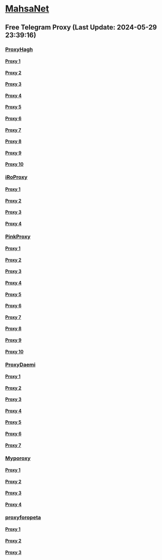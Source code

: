 
# [MahsaNet](https://t.me/mahsa_net)
## Free Telegram Proxy (Last Update: 2024-05-29 23:39:16)
### [ProxyHagh](https://t.me/ProxyHagh)
#### [Proxy 1](tg://proxy?server=204.12.192.220&port=443&secret=eeaa2b136ab43e64286cd737a2136ec9326170742d63656e746f732e6f7267)
#### [Proxy 2](tg://proxy?server=142.54.189.107&port=443&secret=eeaa2b136ab43e64286cd737a2136ec9326170742d63656e746f732e6f7267)
#### [Proxy 3](tg://proxy?server=50.7.87.85&port=443&secret=eeaa2b136ab43e64286cd737a2136ec9326170742d63656e746f732e6f7267)
#### [Proxy 4](tg://proxy?server=69.197.146.180&port=443&secret=eeaa2b136ab43e64286cd737a2136ec9326170742d63656e746f732e6f7267)
#### [Proxy 5](tg://proxy?server=50.7.87.83&port=443&secret=eeaa2b136ab43e64286cd737a2136ec9326170742d63656e746f732e6f7267)
#### [Proxy 6](tg://proxy?server=204.12.192.220&port=443&secret=eeaa2b136ab43e64286cd737a2136ec9326170742d63656e746f732e6f7267)
#### [Proxy 7](tg://proxy?server=142.54.189.107&port=443&secret=eeaa2b136ab43e64286cd737a2136ec9326170742d63656e746f732e6f7267)
#### [Proxy 8](tg://proxy?server=69.197.146.180&port=443&secret=eeaa2b136ab43e64286cd737a2136ec9326170742d63656e746f732e6f7267)
#### [Proxy 9](tg://proxy?server=50.7.87.83&port=443&secret=eeaa2b136ab43e64286cd737a2136ec9326170742d63656e746f732e6f7267)
#### [Proxy 10](tg://proxy?server=204.12.192.220&port=443&secret=eeaa2b136ab43e64286cd737a2136ec9326170742d63656e746f732e6f7267)
### [iRoProxy](https://t.me/iRoProxy)
#### [Proxy 1](tg://proxy?server=103.69.224.218&port=6&secret=7HQighJPBNMYVRNB6tdkVw)
#### [Proxy 2](tg://proxy?server=103.69.224.239&port=6&secret=7HQighJPBNMYVRNB6tdkVw)
#### [Proxy 3](tg://proxy?server=103.69.224.218&port=6&secret=7HQighJPBNMYVRNB6tdkVw)
#### [Proxy 4](tg://proxy?server=103.69.224.198&port=6&secret=7HQighJPBNMYVRNB6tdkVw)
### [PinkProxy](https://t.me/PinkProxy)
#### [Proxy 1](tg://proxy?server=142.54.189.108&port=443&secret=ee1603010200010001fc030386e24c3add646f636b65722d6d6972726f722e6f7267)
#### [Proxy 2](tg://proxy?server=142.54.189.108&port=443&secret=ee1603010200010001fc030386e24c3add646f636b65722d6d6972726f722e6f7267)
#### [Proxy 3](tg://proxy?server=204.12.192.221&port=443&secret=ee1603010200010001fc030386e24c3add6170742d6b65726e656c2e6f7267)
#### [Proxy 4](tg://proxy?server=88.80.135.15&port=54403&secret=FgMBAgABAAH8AwOG4kw63Q)
#### [Proxy 5](tg://proxy?server=204.12.192.221&port=443&secret=ee1603010200010001fc030386e24c3add6170742d6b65726e656c2e6f7267)
#### [Proxy 6](tg://proxy?server=88.80.135.97&port=54403&secret=FgMBAgABAAH8AwOG4kw63Q)
#### [Proxy 7](tg://proxy?server=204.12.192.220&port=443&secret=ee1603010200010001fc030386e24c3add6170742d6b65726e656c2e6f7267)
#### [Proxy 8](tg://proxy?server=88.80.135.97&port=54403&secret=FgMBAgABAAH8AwOG4kw63Q)
#### [Proxy 9](tg://proxy?server=88.80.135.97&port=54403&secret=FgMBAgABAAH8AwOG4kw63Q)
#### [Proxy 10](tg://proxy?server=50.7.85.218&port=443&secret=ee1603010200010001fc030386e24c3add646f636b65722d6d6972726f722e6f7267)
### [ProxyDaemi](https://t.me/ProxyDaemi)
#### [Proxy 1](tg://proxy?server=195.42.232.78&port=150&secret=FgMBAgABAAH8AwOG4kw63Q%3D%3D&channel=@Proxy_PJ)
#### [Proxy 2](tg://proxy?server=49.13.237.125&port=8083&secret=FgMBAgABAAH8AwOG4kw63Q%3D%3D)
#### [Proxy 3](tg://proxy?server=88.80.135.105&port=54403&secret=FgMBAgABAAH8AwOG4kw63Q)
#### [Proxy 4](tg://proxy?server=5.75.251.26&port=23&secret=FgMBAgABAAH8AwOG4kw63Q%3D%3D)
#### [Proxy 5](tg://proxy?server=afkco.com.miralglass.com.kiasa.ir.onsgem.ir.mahabab.com.yahyatavakoli.ir.bamashin.net.tehrani1350.com.beday.ir.arvandargham.ir.decosun.ir.mseifi.ir.saeidsarikhani.ir.fujitsushop.ir.kandooche.ir.tls-c.com.mahdayat313.ir.ifbb.ir.taaknetnewinternet.website&port=443&secret=3dpBFlW2hP6Hq_WOwiNeKBY%3D)
#### [Proxy 6](tg://proxy?server=91.107.138.64&port=2001&secret=7HQighJPBNMYVRNB6tdkVw)
#### [Proxy 7](tg://proxy?server=jebco.ir.sasha-kids.ir.farzanshop.ir.bornapardaz.n_et.perfumeonline.ir.pmcgroup.ir.zayanderoodcrc.com.powermta.ir.beitolmahdi.org.iauabdanan.ac.ir.pag-co.com.asemanlian.com.comp_arecrm.ir.markeiran.ir.wfkbf.org.neghabcity.ir.aamelec.com.keetabforosh.sbs.&port=443&secret=3dpBFlW2hP6Hq_WOwiNeKBY%3D)
### [Myporoxy](https://t.me/Myporoxy)
#### [Proxy 1](tg://proxy?server=188.245.34.144&port=1919&secret=7HQighJPBNMYVRNB6tdkVw)
#### [Proxy 2](tg://proxy?server=Dash.Cloudflare.com.www.google.com.hercoll.pw&port=1919&secret=7HQighJPBNMYVRNB6tdkVw)
#### [Proxy 3](tg://proxy?server=Web.cloudflare.com.www.gmail.com.vordok.sbs&port=1919&secret=7HQighJPBNMYVRNB6tdkVw)
#### [Proxy 4](tg://proxy?server=Dash.Cloudflare.com.www.google.com.hercoll.pw&port=1919&secret=7HQighJPBNMYVRNB6tdkVw)
### [proxyforopeta](https://t.me/proxyforopeta)
#### [Proxy 1](tg://proxy?server=88.80.135.105&port=54403&secret=FgMBAgABAAH8AwOG4kw63Q)
#### [Proxy 2](tg://proxy?server=49.13.230.158&port=8083&secret=FgMBAgABAAH8AwOG4kw63Q%3D%3D)
#### [Proxy 3](tg://proxy?server=88.80.135.15&port=54403&secret=FgMBAgABAAH8AwOG4kw63Q)

    